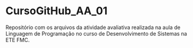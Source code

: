 # CursoGitHub_AA_01
Repositório com os arquivos da atividade avaliativa realizada na aula de Linguagem de Programação no curso de Desenvolvimento de Sistemas na ETE FMC.

